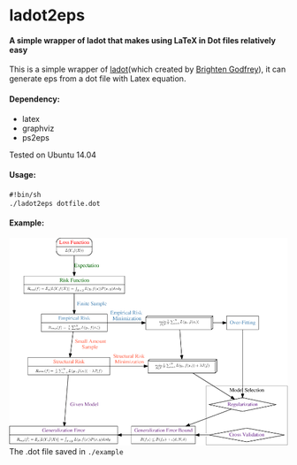 # ladot2eps
#### A simple wrapper of ladot that makes using LaTeX in Dot files relatively easy

This is a simple wrapper of [ladot](http://brighten.bigw.org/projects/ladot/)(which created by [Brighten Godfrey](http://brighten.bigw.org/)), it can generate eps from a dot file with Latex equation.

#### Dependency:
  - latex
  - graphviz
  - ps2eps

Tested on Ubuntu 14.04

#### Usage:
```shell
#!bin/sh
./ladot2eps dotfile.dot
```

#### Example:
![Example](./lossfunc.png)
The .dot file saved in `./example`
